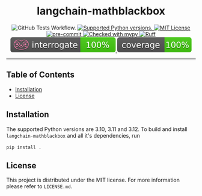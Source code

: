 <h1 align="center">
    langchain-mathblackbox
</h1>

<p align="center"
  <a href="https://github.com/billyvinning/langchain-mathblackbox?query=workflows:Unit Tests" target="_blank">
    <img src="https://github.com/billyvinning/langchain-mathblackbox/actions/workflows/test.yaml/badge.svg" alt="GitHub Tests Workflow.">
  </a>
  <a href="https://www.python.org" target="_blank">
    <img src="https://img.shields.io/badge/Python-3.10 | 3.11 | 3.12-blue.svg?style=flat&logo=python&logoColor=white" alt="Supported Python versions.">
  </a>
  <a href="https://opensource.org/licenses/MIT" target="_blank">
    <img src="https://img.shields.io/badge/License-MIT-Green.svg?style=flat" alt="MIT License">
  </a>
  <a href="https://github.com/pre-commit/pre-commit" target="_blank">
    <img src="https://img.shields.io/badge/pre--commit-enabled-brightgreen?logo=pre-commit&logoColor=white" alt="pre-commit">
  </a>
  <a href="http://mypy-lang.org/" target="_blank">
    <img src="http://www.mypy-lang.org/static/mypy_badge.svg" alt="Checked with mypy">
  </a>
  <a href="https://github.com/astral-sh/ruff" target="_blank">
    <img src="https://img.shields.io/endpoint?url=https://raw.githubusercontent.com/astral-sh/ruff/main/assets/badge/v2.json" alt="Ruff">
  </a>
  <a href="https://interrogate.readthedocs.io/en/latest/" target="_blank">
    <img src=".github/interrogate-badge.svg" alt="Interrogate">
  </a>
  <a href="https://coverage.readthedocs.io/en/latest/" target="_blank">
    <img src=".github/coverage-badge.svg" alt="Coverage">
  </a>
</p>

---


## Table of Contents

- [Installation](#installation)
- [License](#license)


## Installation

The supported Python versions are 3.10, 3.11 and 3.12. To build and install `langchain-mathblackbox` and all it's dependencies, run

```
pip install .
```

## License

This project is distributed under the MIT license. For more information please refer to `LICENSE.md`.
